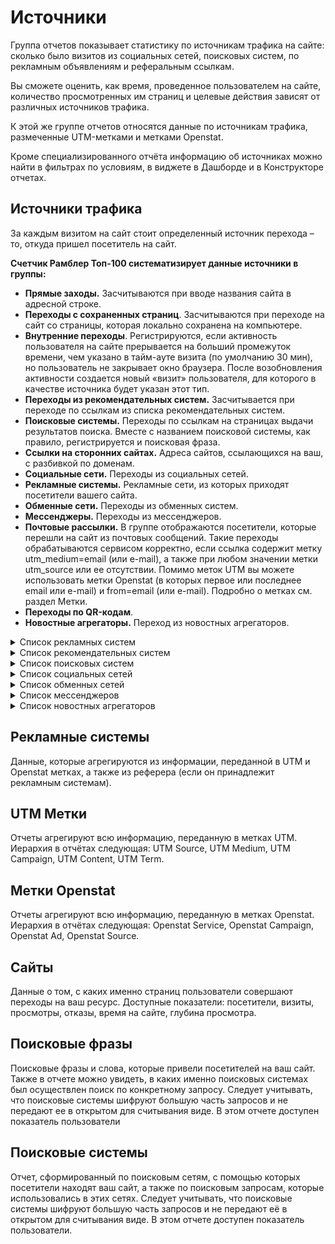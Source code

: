 # Источники

Группа отчетов показывает статистику по источникам трафика на сайте: сколько было визитов из социальных сетей, поисковых систем, по рекламным объявлениям и реферальным ссылкам.

Вы сможете оценить, как время, проведенное пользователем на сайте, количество просмотренных им страниц и целевые действия зависят от различных источников трафика.

К этой же группе отчетов относятся данные по источникам трафика, размеченные UTM-метками и метками Openstat.

Кроме специализированного отчёта информацию об источниках можно найти в фильтрах по условиям, в виджете в Дашборде и в Конструкторе отчетах.

## Источники трафика

За каждым визитом на сайт стоит определенный источник перехода – то, откуда пришел посетитель на сайт.

**Счетчик Рамблер Топ-100 систематизирует данные источники в группы:**

* **Прямые заходы.** Засчитываются при вводе названия сайта в адресной строке.
* **Переходы с сохраненных страниц**. Засчитываются при переходе на сайт со страницы, которая локально сохранена на компьютере.
* **Внутренние переходы**. Регистрируются, если активность пользователя на сайте прерывается на больший промежуток времени, чем указано в тайм-ауте визита (по умолчанию 30 мин), но пользователь не закрывает окно браузера. После возобновления активности создается новый «визит» пользователя, для которого в качестве источника будет указан этот тип.
* **Переходы из рекомендательных систем.** Засчитывается при переходе по ссылкам из списка рекомендательных систем.
* **Поисковые системы.** Переходы по ссылкам на страницах выдачи результатов поиска. Вместе с названием поисковой системы, как правило, регистрируется и поисковая фраза.
* **Ссылки на сторонних сайтах.** Адреса сайтов, ссылающихся на ваш, с разбивкой по доменам.
* **Социальные сети.** Переходы из социальных сетей.
* **Рекламные системы.** Рекламные сети, из которых приходят посетители вашего сайта.
* **Обменные сети.** Переходы из обменных систем.
* **Мессенджеры.** Переходы из мессенджеров.
* **Почтовые рассылки.** В группе отображаются посетители, которые перешли на сайт из почтовых сообщений. Такие переходы обрабатываются сервисом корректно, если ссылка содержит метку utm\_medium=email (или e-mail), а также при любом значении метки utm\_source или ее отсутствии. Помимо меток UTM вы можете использовать метки Openstat (в которых первое или последнее email или e-mail) и from=email (или e-mail). Подробно о метках см. раздел Метки.
* **Переходы по QR-кодам**.
* **Новостные агрегаторы.** Переход из новостных агрегаторов.

<details>

<summary>Список рекламных систем</summary>

Adfox;

Admitad;

AdNews;&#x20;

ADNous;&#x20;

AdRiver;&#x20;

Advmaker; &#x20;

Апорт;&#x20;

Avito Промо;&#x20;

Avito Контекст;&#x20;

AWAPS;&#x20;

Begun;&#x20;

Bing Ads;&#x20;

B2BContext;&#x20;

Criteo;&#x20;

DirectAdvert;&#x20;

DriveNetwork;&#x20;

Facebook\*;&#x20;

Giraff.io;&#x20;

Google;&#x20;

Instagram\*;&#x20;

Каванга;&#x20;

Ladycenter;&#x20;

ЛинкРу;&#x20;

Magna Context;&#x20;

МаркетГид;

Medialand;

Google Merchant;

Мой Мир;&#x20;

NNN;&#x20;

Одноклассники;

Price;&#x20;

PRRE;

RTB House;

Target (myTarget);

Sberads;&#x20;

Taboola;&#x20;

TikTok;&#x20;

Товары Mail.ru;&#x20;

RORER;&#x20;

tTarget;&#x20;

Украинская Баннерная Сеть;&#x20;

Videonow;&#x20;

ВКонтакте;&#x20;

Whisla;&#x20;

Яндекс;&#x20;

YouTube;&#x20;

Другая система.



\*Запрещен на территории Российской Федерации.

</details>

<details>

<summary>Список рекомендательных систем</summary>

Яндекс Дзен

Рамблер

МирТесен

Flipboard

Google Discover

Opera Personal News

Pulse

Sony&#x20;

Toutiao

</details>

<details>

<summary>Список поисковых систем</summary>

Google

Google Mobile App

Google CSE

Яндекс

Mail

Bing

Rambler

Alhea

All

Ask

Baidu

Biglobe

Coc Coc

Daum

DuckDuckGo

Ecosia

Exalead

GMX Search Engine

HotBot

I.ua

KAZ.KZ

Kvasir

Lycos

Meta

Metabot

Najdi

NAVER

Nigma

Tut

SAPO

1&1 Search Engine

Seznam

Seznam.cz

so.360

sogou.com

Startpagina

wp.pl

Yahoo

Zapmeta

Спутник

</details>

<details>

<summary>Список социальных сетей</summary>

Facebook\*

Вконтакте

Twitter

Одноклассники

LiveJournal

Google+

Мой Мир

LinkedIn

Instagram\*

delicious

Tumblr

Pinterest

Reddit

StumbleUpon

Другя социальная сеть



\*Запрещен на территории Российской Федерации.

</details>

<details>

<summary>Список обменных сетей</summary>

СМИ24

СМИ2

Infox

Pulse (Mail.ru)

Howto News

Лента

РИА Новости

Другие системы

</details>

<details>

<summary>Список мессенджеров</summary>

Skype

Telegram

Viber

WeChat

WhatsApp

Другой мессенджер

</details>

<details>

<summary>Список новостных агрегаторов</summary>

Mail

Google

Яндекс

</details>

## Рекламные системы

Данные, которые агрегируются из информации, переданной в UTM и Openstat метках, а также из реферера (если он принадлежит рекламным системам).

## **UTM Метки**

Отчеты агрегируют всю информацию, переданную в метках UTM. Иерархия в отчётах следующая: UTM Source, UTM Medium, UTM Campaign, UTM Content, UTM Term.

## Метки Openstat

Отчеты агрегируют всю информацию, переданную в метках Openstat. Иерархия в отчётах следующая: Openstat Service, Openstat Campaign, Openstat Ad, Openstat Source.

## Сайты

Данные о том, с каких именно страниц пользователи совершают переходы на ваш ресурс. Доступные показатели: посетители, визиты, просмотры, отказы, время на сайте, глубина просмотра.

## Поисковые фразы

Поисковые фразы и слова, которые привели посетителей на ваш сайт. Также в отчете можно увидеть, в каких именно поисковых системах был осуществлен поиск по конкретному запросу. Следует учитывать, что поисковые системы шифруют большую часть запросов и не передают ее в открытом для считывания виде. В этом отчете доступен показатель пользователи

## Поисковые системы

Отчет, сформированный по поисковым сетям, с помощью которых посетители находят ваш сайт, а также по поисковым запросам, которые использовались в этих сетях. Следует учитывать, что поисковые системы шифруют большую часть запросов и не передают её в открытом для считывания виде. В этом отчете доступен показатель пользователи.
